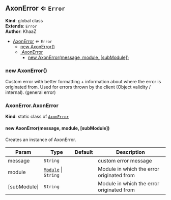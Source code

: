 <a name="AxonError"></a>

## AxonError ⇐ <code>Error</code>
**Kind**: global class  
**Extends**: <code>Error</code>  
**Author**: KhaaZ  

* [AxonError](#AxonError) ⇐ <code>Error</code>
    * [new AxonError()](#new_AxonError_new)
    * [.AxonError](#AxonError.AxonError)
        * [new AxonError(message, module, [subModule])](#new_AxonError.AxonError_new)

<a name="new_AxonError_new"></a>

### new AxonError()
Custom error with better formatting + information about where the error is originated from.
Used for errors thrown by the client (Object validity / internal). (general error)

<a name="AxonError.AxonError"></a>

### AxonError.AxonError
**Kind**: static class of [<code>AxonError</code>](#AxonError)  
<a name="new_AxonError.AxonError_new"></a>

#### new AxonError(message, module, [subModule])
Creates an instance of AxonError.


| Param | Type | Default | Description |
| --- | --- | --- | --- |
| message | <code>String</code> |  | custom error message |
| module | <code>[Module](Modules/Module)</code> \| <code>String</code> |  | Module in which the error originated from |
| [subModule] | <code>String</code> | <code></code> | Module in which the error originated from |

